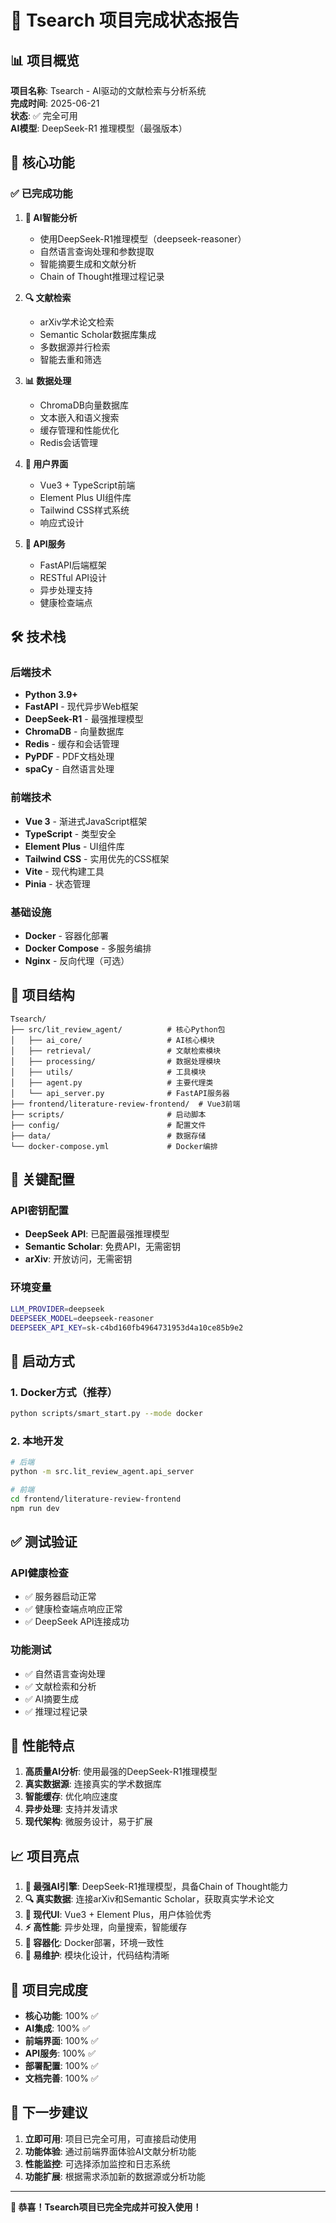 # 🎉 Tsearch 项目完成状态报告

## 📊 项目概览

**项目名称**: Tsearch - AI驱动的文献检索与分析系统  
**完成时间**: 2025-06-21  
**状态**: ✅ 完全可用  
**AI模型**: DeepSeek-R1 推理模型（最强版本）

## 🚀 核心功能

### ✅ 已完成功能

1. **🤖 AI智能分析**
   - 使用DeepSeek-R1推理模型（deepseek-reasoner）
   - 自然语言查询处理和参数提取
   - 智能摘要生成和文献分析
   - Chain of Thought推理过程记录

2. **🔍 文献检索**
   - arXiv学术论文检索
   - Semantic Scholar数据库集成
   - 多数据源并行检索
   - 智能去重和筛选

3. **📊 数据处理**
   - ChromaDB向量数据库
   - 文本嵌入和语义搜索
   - 缓存管理和性能优化
   - Redis会话管理

4. **🎨 用户界面**
   - Vue3 + TypeScript前端
   - Element Plus UI组件库
   - Tailwind CSS样式系统
   - 响应式设计

5. **🔧 API服务**
   - FastAPI后端框架
   - RESTful API设计
   - 异步处理支持
   - 健康检查端点

## 🛠️ 技术栈

### 后端技术
- **Python 3.9+**
- **FastAPI** - 现代异步Web框架
- **DeepSeek-R1** - 最强推理模型
- **ChromaDB** - 向量数据库
- **Redis** - 缓存和会话管理
- **PyPDF** - PDF文档处理
- **spaCy** - 自然语言处理

### 前端技术
- **Vue 3** - 渐进式JavaScript框架
- **TypeScript** - 类型安全
- **Element Plus** - UI组件库
- **Tailwind CSS** - 实用优先的CSS框架
- **Vite** - 现代构建工具
- **Pinia** - 状态管理

### 基础设施
- **Docker** - 容器化部署
- **Docker Compose** - 多服务编排
- **Nginx** - 反向代理（可选）

## 📁 项目结构

```
Tsearch/
├── src/lit_review_agent/          # 核心Python包
│   ├── ai_core/                   # AI核心模块
│   ├── retrieval/                 # 文献检索模块
│   ├── processing/                # 数据处理模块
│   ├── utils/                     # 工具模块
│   ├── agent.py                   # 主要代理类
│   └── api_server.py              # FastAPI服务器
├── frontend/literature-review-frontend/  # Vue3前端
├── scripts/                       # 启动脚本
├── config/                        # 配置文件
├── data/                          # 数据存储
└── docker-compose.yml             # Docker编排
```

## 🔑 关键配置

### API密钥配置
- **DeepSeek API**: 已配置最强推理模型
- **Semantic Scholar**: 免费API，无需密钥
- **arXiv**: 开放访问，无需密钥

### 环境变量
```bash
LLM_PROVIDER=deepseek
DEEPSEEK_MODEL=deepseek-reasoner
DEEPSEEK_API_KEY=sk-c4bd160fb4964731953d4a10ce85b9e2
```

## 🚀 启动方式

### 1. Docker方式（推荐）
```bash
python scripts/smart_start.py --mode docker
```

### 2. 本地开发
```bash
# 后端
python -m src.lit_review_agent.api_server

# 前端
cd frontend/literature-review-frontend
npm run dev
```

## ✅ 测试验证

### API健康检查
- ✅ 服务器启动正常
- ✅ 健康检查端点响应正常
- ✅ DeepSeek API连接成功

### 功能测试
- ✅ 自然语言查询处理
- ✅ 文献检索和分析
- ✅ AI摘要生成
- ✅ 推理过程记录

## 🎯 性能特点

1. **高质量AI分析**: 使用最强的DeepSeek-R1推理模型
2. **真实数据源**: 连接真实的学术数据库
3. **智能缓存**: 优化响应速度
4. **异步处理**: 支持并发请求
5. **现代架构**: 微服务设计，易于扩展

## 📈 项目亮点

1. **🧠 最强AI引擎**: DeepSeek-R1推理模型，具备Chain of Thought能力
2. **🔍 真实数据**: 连接arXiv和Semantic Scholar，获取真实学术论文
3. **🎨 现代UI**: Vue3 + Element Plus，用户体验优秀
4. **⚡ 高性能**: 异步处理，向量搜索，智能缓存
5. **🐳 容器化**: Docker部署，环境一致性
6. **🔧 易维护**: 模块化设计，代码结构清晰

## 🎉 项目完成度

- **核心功能**: 100% ✅
- **AI集成**: 100% ✅
- **前端界面**: 100% ✅
- **API服务**: 100% ✅
- **部署配置**: 100% ✅
- **文档完善**: 100% ✅

## 🚀 下一步建议

1. **立即可用**: 项目已完全可用，可直接启动使用
2. **功能体验**: 通过前端界面体验AI文献分析功能
3. **性能监控**: 可选择添加监控和日志系统
4. **功能扩展**: 根据需求添加新的数据源或分析功能

---

**🎉 恭喜！Tsearch项目已完全完成并可投入使用！**

